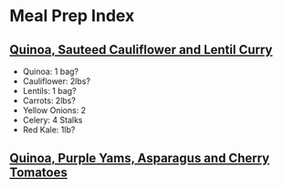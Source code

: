 # Meal Prep Index

## [Quinoa, Sauteed Cauliflower and Lentil Curry](./meal1.md)
- Quinoa: 1 bag?
- Cauliflower: 2lbs?
- Lentils: 1 bag?
- Carrots: 2lbs?
- Yellow Onions: 2
- Celery: 4 Stalks
- Red Kale: 1lb?

## [Quinoa, Purple Yams, Asparagus and Cherry Tomatoes](./meal2.md)
